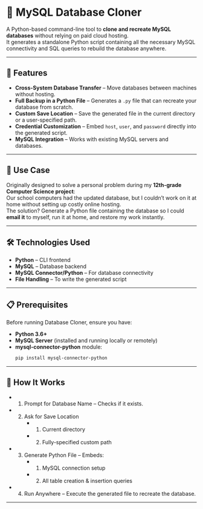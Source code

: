 # 📀 MySQL Database Cloner

A Python-based command-line tool to **clone and recreate MySQL databases** without relying on paid cloud hosting.  
It generates a standalone Python script containing all the necessary MySQL connectivity and SQL queries to rebuild the database anywhere.

---

## 🚀 Features

- **Cross-System Database Transfer** – Move databases between machines without hosting.
- **Full Backup in a Python File** – Generates a `.py` file that can recreate your database from scratch.
- **Custom Save Location** – Save the generated file in the current directory or a user-specified path.
- **Credential Customization** – Embed `host`, `user`, and `password` directly into the generated script.
- **MySQL Integration** – Works with existing MySQL servers and databases.

---

## 📌 Use Case

Originally designed to solve a personal problem during my **12th-grade Computer Science project**:  
Our school computers had the updated database, but I couldn’t work on it at home without setting up costly online hosting.  
The solution? Generate a Python file containing the database so I could **email it** to myself, run it at home, and restore my work instantly.

---

## 🛠️ Technologies Used

- **Python** – CLI frontend
- **MySQL** – Database backend
- **MySQL Connector/Python** – For database connectivity
- **File Handling** – To write the generated script

---

## 📋 Prerequisites

Before running Database Cloner, ensure you have:

- **Python 3.6+**
- **MySQL Server** (installed and running locally or remotely)
- **mysql-connector-python** module:
  ```bash
  pip install mysql-connector-python

---

## 📂 How It Works
 - 1. Prompt for Database Name – Checks if it exists.
 - 2. Ask for Save Location
      - 1. Current directory
      - 2. Fully-specified custom path
 - 3. Generate Python File – Embeds:
      - 1. MySQL connection setup
      - 2. All table creation & insertion queries
 - 4. Run Anywhere – Execute the generated file to recreate the database.
---
